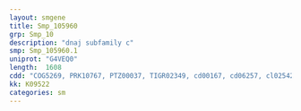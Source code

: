 ```yaml
---
layout: smgene
title: Smp_105960
grp: Smp_10
description: "dnaj subfamily c"
smp: Smp_105960.1
uniprot: "G4VEQ0"
length:  1608
cdd: "COG5269, PRK10767, PTZ00037, TIGR02349, cd00167, cd06257, cl02542, cl21498, pfam00226, pfam00249, smart00271, smart00717"
kk: K09522
categories: sm
---
```


